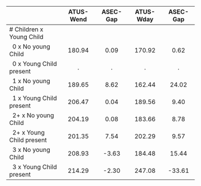 
|                      |    ATUS-Wend |     ASEC-Gap |    ATUS-Wday |     ASEC-Gap |
| -------------------- | :----------: | :----------: | :----------: | :----------: |
| # Children x Young Child |              |              |              |              |
| &nbsp;&nbsp;0 x No young Child |       180.94 |         0.09 |       170.92 |         0.62 |
| &nbsp;&nbsp;0 x Young Child present |            . |            . |            . |            . |
| &nbsp;&nbsp;1 x No young Child |       189.65 |         8.62 |       162.44 |        24.02 |
| &nbsp;&nbsp;1 x Young Child present |       206.47 |         0.04 |       189.56 |         9.40 |
| &nbsp;&nbsp;2+ x No young Child |       204.19 |         0.08 |       183.66 |         8.78 |
| &nbsp;&nbsp;2+ x Young Child present |       201.35 |         7.54 |       202.29 |         9.57 |
| &nbsp;&nbsp;3 x No young Child |       208.93 |        -3.63 |       184.48 |        15.44 |
| &nbsp;&nbsp;3 x Young Child present |       214.29 |        -2.30 |       247.08 |       -33.61 |


